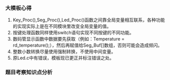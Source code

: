 ### 大模板心得
1. Key_Proc(),Seg_Proc(),Led_Proc()函数之间靠全局变量相互联系，各种功能的实现实际上是在不同模块里改变全局变量的值。
2. 按键处理函数同样使用switch语句实现不同按键的不同功能。
3. 数码管显示函数中数据要先获取（例如：Temperature = rd_temperature();），然后再赋值给Seg_Buf[]数组，否则可能会造成频闪。
4. 整数小数转换尽量使用强制转换，不使用中间变量。
5. 原Led.c中有错误，模板现已更正并标注错误之处。

### 题目考察知识点分析